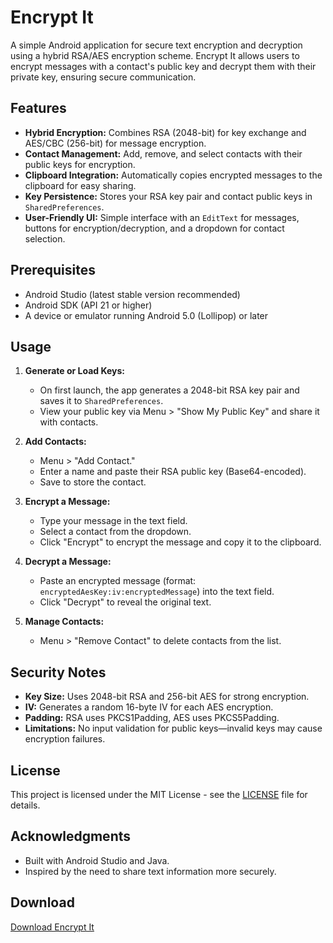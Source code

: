 # Encrypt It

A simple Android application for secure text encryption and decryption using a hybrid RSA/AES encryption scheme. Encrypt It allows users to encrypt messages with a contact's public key and decrypt them with their private key, ensuring secure communication.

## Features

- **Hybrid Encryption:** Combines RSA (2048-bit) for key exchange and AES/CBC (256-bit) for message encryption.
- **Contact Management:** Add, remove, and select contacts with their public keys for encryption.
- **Clipboard Integration:** Automatically copies encrypted messages to the clipboard for easy sharing.
- **Key Persistence:** Stores your RSA key pair and contact public keys in `SharedPreferences`.
- **User-Friendly UI:** Simple interface with an `EditText` for messages, buttons for encryption/decryption, and a dropdown for contact selection.

## Prerequisites

- Android Studio (latest stable version recommended)
- Android SDK (API 21 or higher)
- A device or emulator running Android 5.0 (Lollipop) or later

## Usage

1. **Generate or Load Keys:**
   - On first launch, the app generates a 2048-bit RSA key pair and saves it to `SharedPreferences`.
   - View your public key via Menu > "Show My Public Key" and share it with contacts.

2. **Add Contacts:**
   - Menu > "Add Contact."
   - Enter a name and paste their RSA public key (Base64-encoded).
   - Save to store the contact.

3. **Encrypt a Message:**
   - Type your message in the text field.
   - Select a contact from the dropdown.
   - Click "Encrypt" to encrypt the message and copy it to the clipboard.

4. **Decrypt a Message:**
   - Paste an encrypted message (format: `encryptedAesKey:iv:encryptedMessage`) into the text field.
   - Click "Decrypt" to reveal the original text.

5. **Manage Contacts:**
   - Menu > "Remove Contact" to delete contacts from the list.

## Security Notes

- **Key Size:** Uses 2048-bit RSA and 256-bit AES for strong encryption.
- **IV:** Generates a random 16-byte IV for each AES encryption.
- **Padding:** RSA uses PKCS1Padding, AES uses PKCS5Padding.
- **Limitations:** No input validation for public keys—invalid keys may cause encryption failures.

## License

This project is licensed under the MIT License - see the [LICENSE](LICENSE) file for details.

## Acknowledgments

- Built with Android Studio and Java.
- Inspired by the need to share text information more securely.

## Download

[Download Encrypt It](https://github.com/ils94/Encrypt_It/releases/download/v1/Encrypt-It-v1.apk)
